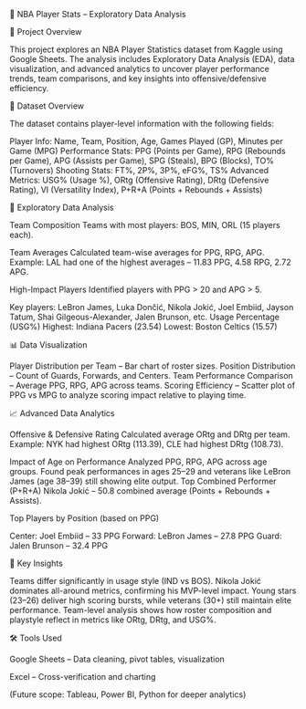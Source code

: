🏀 NBA Player Stats – Exploratory Data Analysis

📌 Project Overview

This project explores an NBA Player Statistics dataset from Kaggle using Google Sheets. The analysis includes Exploratory Data Analysis (EDA), data visualization, and advanced analytics to uncover player performance trends, team comparisons, and key insights into offensive/defensive efficiency.

📂 Dataset Overview

The dataset contains player-level information with the following fields:

Player Info: Name, Team, Position, Age, Games Played (GP), Minutes per Game (MPG)
Performance Stats: PPG (Points per Game), RPG (Rebounds per Game), APG (Assists per Game), SPG (Steals), BPG (Blocks), TO% (Turnovers)
Shooting Stats: FT%, 2P%, 3P%, eFG%, TS%
Advanced Metrics: USG% (Usage %), ORtg (Offensive Rating), DRtg (Defensive Rating), VI (Versatility Index), P+R+A (Points + Rebounds + Assists)

🔎 Exploratory Data Analysis

Team Composition
Teams with most players: BOS, MIN, ORL (15 players each).

Team Averages
Calculated team-wise averages for PPG, RPG, APG.
Example: LAL had one of the highest averages – 11.83 PPG, 4.58 RPG, 2.72 APG.

High-Impact Players
Identified players with PPG > 20 and APG > 5.

Key players: LeBron James, Luka Dončić, Nikola Jokić, Joel Embiid, Jayson Tatum, Shai Gilgeous-Alexander, Jalen Brunson, etc.
Usage Percentage (USG%)
Highest: Indiana Pacers (23.54)
Lowest: Boston Celtics (15.57)

📊 Data Visualization

Player Distribution per Team – Bar chart of roster sizes.
Position Distribution – Count of Guards, Forwards, and Centers.
Team Performance Comparison – Average PPG, RPG, APG across teams.
Scoring Efficiency – Scatter plot of PPG vs MPG to analyze scoring impact relative to playing time.

📈 Advanced Data Analytics

Offensive & Defensive Rating
Calculated average ORtg and DRtg per team.
Example: NYK had highest ORtg (113.39), CLE had highest DRtg (108.73).

Impact of Age on Performance
Analyzed PPG, RPG, APG across age groups.
Found peak performances in ages 25–29 and veterans like LeBron James (age 38–39) still showing elite output.
Top Combined Performer (P+R+A)
Nikola Jokić – 50.8 combined average (Points + Rebounds + Assists).

Top Players by Position (based on PPG)

Center: Joel Embiid – 33 PPG
Forward: LeBron James – 27.8 PPG
Guard: Jalen Brunson – 32.4 PPG

🚀 Key Insights

Teams differ significantly in usage style (IND vs BOS).
Nikola Jokić dominates all-around metrics, confirming his MVP-level impact.
Young stars (23–26) deliver high scoring bursts, while veterans (30+) still maintain elite performance.
Team-level analysis shows how roster composition and playstyle reflect in metrics like ORtg, DRtg, and USG%.

🛠️ Tools Used

Google Sheets – Data cleaning, pivot tables, visualization

Excel – Cross-verification and charting

(Future scope: Tableau, Power BI, Python for deeper analytics)
